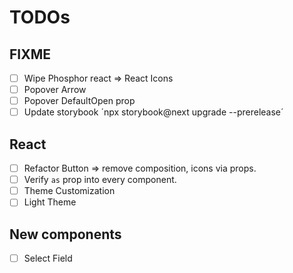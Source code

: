 # TODOs

## FIXME

- [ ] Wipe Phosphor react => React Icons
- [ ] Popover Arrow
- [ ] Popover DefaultOpen prop
- [ ] Update storybook ´npx storybook@next upgrade --prerelease´

## React

- [ ] Refactor Button => remove composition, icons via props.
- [ ] Verify `as` prop into every component.
- [ ] Theme Customization
- [ ] Light Theme

## New components

- [ ] Select Field
